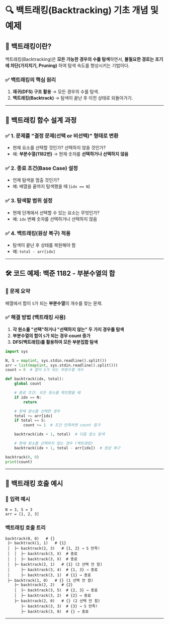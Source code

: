 # 🔍 백트래킹(Backtracking) 기초 개념 및 예제

## 📌 백트래킹이란?

백트래킹(Backtracking)은 **모든 가능한 경우의 수를 탐색**하면서, **불필요한 경로는 조기에 차단(가지치기, Pruning)** 하여 탐색 속도를 향상시키는 기법이다.

### ✅ 백트래킹의 핵심 원리
1. **재귀(DFS) 구조 활용** → 모든 경우의 수를 탐색.
2. **백트래킹(Backtrack)** → 탐색이 끝난 후 이전 상태로 되돌아가기.

---

## 🔹 백트래킹 함수 설계 과정

### ✅ 1. 문제를 "결정 문제(선택 or 비선택)" 형태로 변환
- 현재 요소를 선택할 것인가? 선택하지 않을 것인가?
- 예: **부분수열(1182번)** → 현재 숫자를 **선택하거나 선택하지 않음**

### ✅ 2. 종료 조건(Base Case) 설정
- 언제 탐색을 멈출 것인가?
- 예: 배열을 끝까지 탐색했을 때 (`idx == N`)

### ✅ 3. 탐색할 범위 설정
- 현재 단계에서 선택할 수 있는 요소는 무엇인가?
- 예: `idx` 번째 숫자를 선택하거나 선택하지 않음

### ✅ 4. 백트래킹(원상 복구) 적용
- 탐색이 끝난 후 상태를 복원해야 함
- 예: `total - arr[idx]`

---

## 🛠 코드 예제: 백준 1182 - 부분수열의 합

### 📌 문제 요약
배열에서 합이 `S`가 되는 **부분수열**의 개수를 찾는 문제.

### **✅ 해결 방법 (백트래킹 사용)**
1. **각 원소를 "선택"하거나 "선택하지 않는" 두 가지 경우를 탐색**
2. **부분수열의 합이 `S`가 되는 경우 count 증가**
3. **DFS(백트래킹)를 활용하여 모든 부분집합 탐색**

```python
import sys

N, S = map(int, sys.stdin.readline().split())
arr = list(map(int, sys.stdin.readline().split()))
count = 0  # 합이 S가 되는 부분수열 개수

def backtrack(idx, total):
    global count

    # 종료 조건: 모든 원소를 확인했을 때
    if idx == N:
        return

    # 현재 원소를 선택한 경우
    total += arr[idx]  
    if total == S:  
        count += 1  # 조건 만족하면 count 증가

    backtrack(idx + 1, total)  # 다음 원소 탐색

    # 현재 원소를 선택하지 않는 경우 (백트래킹)
    backtrack(idx + 1, total - arr[idx])  # 원상 복구

backtrack(0, 0)
print(count)
```

---

## 🔹 백트래킹 호출 예시

### 🎯 **입력 예시**
```
N = 3, S = 3
arr = [1, 2, 3]
```

### **백트래킹 호출 트리**
```
backtrack(0, 0)   # {}
 ├─ backtrack(1, 1)   # {1}
 │  ├─ backtrack(2, 3)   # {1, 2} → S 만족!
 │  │  ├─ backtrack(3, X)  # 종료
 │  │  ├─ backtrack(3, X)  # 종료
 │  ├─ backtrack(2, 1)   # {1} (2 선택 안 함)
 │     ├─ backtrack(3, 4)  # {1, 3} → 종료
 │     ├─ backtrack(3, 1)  # {1} → 종료
 ├─ backtrack(1, 0)   # {} (1 선택 안 함)
    ├─ backtrack(2, 2)   # {2}
    │  ├─ backtrack(3, 5)  # {2, 3} → 종료
    │  ├─ backtrack(3, 2)  # {2} → 종료
    ├─ backtrack(2, 0)   # {} (2 선택 안 함)
       ├─ backtrack(3, 3)  # {3} → S 만족!
       ├─ backtrack(3, 0)  # {} → 종료
```

---